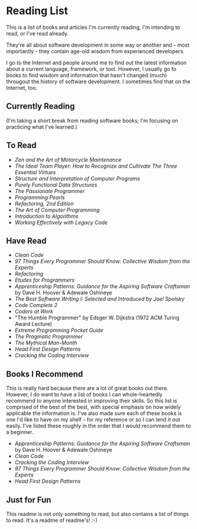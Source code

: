 # Reading List
This is a list of books and articles I'm currently reading, I'm intending to read, or I've read already.

They're all about software development in some way or another and - most importantly - they 
contain age-old wisdom from experienced developers.

I go to the Internet and people around me to find out the latest information about a current 
language, framework, or tool. However, I usually go to books to find wisdom and information that hasn't 
changed (much) througout the history of software development. I sometimes find that on the Internet, too.

## Currently Reading
(I'm taking a short break from reading software books; I'm focusing on practicing what I've learned.)

## To Read
- *Zen and the Art of Motorcycle Maintenance*
- *The Ideal Team Player: How to Recognize and Cultivate The Three Essential Virtues*
- *Structure and Interpretation of Computer Programs*
- *Purely Functional Data Structures*
- *The Passionate Programmer*
- *Programming Pearls*
- *Refactoring, 2nd Edition*
- *The Art of Computer Programming*
- *Introduction to Algorithms*
- *Working Effectively with Legacy Code*

## Have Read
- *Clean Code*
- *97 Things Every Programmer Should Know: Collective Wisdom from the Experts*
- *Refactoring*
- *Etudes for Programmers*
- *Apprenticeship Patterns: Guidance for the Aspiring Software Craftsman* by Dave H. Hoover & Adewale Oshineye
- *The Best Software Writing I: Selected and Introduced by Joel Spolsky*
- *Code Complete 2*
- *Coders at Work*
- "The Humble Programmer" by Edsger W. Dijkstra (1972 ACM Turing Award Lecture)
- *Extreme Programming Pocket Guide*
- *The Pragmatic Programmer*
- *The Mythical Man-Month*
- *Head First Design Patterns*
- *Cracking the Coding Interview*

## Books I Recommend
This is really hard because there are a lot of great books out there. 
However, I do want to have a list of books I can whole-heartedly recommend to anyone interested in improving their skills.
So this list is comprised of the best of the best, with special emphasis on how widely applicable the information is.
I've also made sure each of these books is one I'd like to have on my shelf - for my reference or so I can lend it out easily.
I've listed these roughly in the order that I would recommend them to a beginner.

- *Apprenticeship Patterns: Guidance for the Aspiring Software Craftsman* by Dave H. Hoover & Adewale Oshineye
- *Clean Code*
- *Cracking the Coding Interview*
- *97 Things Every Programmer Should Know: Collective Wisdom from the Experts*
- *Head First Design Patterns*

## Just for Fun
This readme is not only something to read, 
but also contains a list of things to read. It's a readme of readme's! :-)
